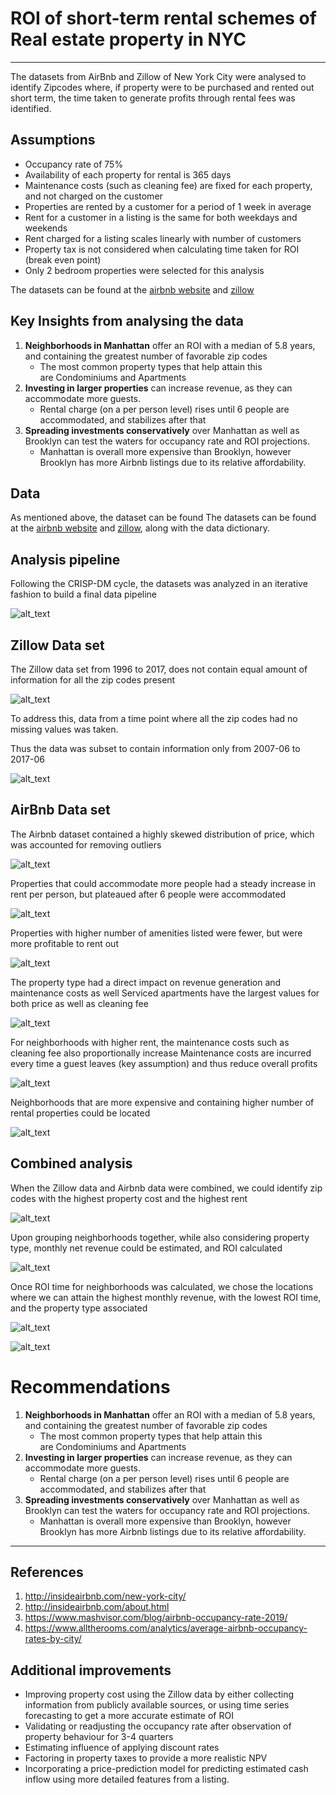 # ROI of short-term rental schemes of Real estate property in NYC
----------

The datasets from AirBnb and Zillow of New York City were analysed to identify Zipcodes where, if property were to be purchased and rented out short term, the time taken to generate profits through rental fees was identified.


## Assumptions

- Occupancy rate of 75%
- Availability of each property for rental is 365 days 
- Maintenance costs (such as cleaning fee) are fixed for each property, and not charged on the customer
- Properties are rented by a customer for a period of 1 week in average
- Rent for a customer in a listing is the same for both weekdays and weekends
- Rent charged for a listing scales linearly with number of customers
- Property tax is not considered when calculating time taken for ROI (break even point)
- Only 2 bedroom properties were selected for this analysis


The datasets can be found  at the [airbnb website](http://insideairbnb.com/get-the-data.html) and [zillow](https://www.zillow.com/research/data/)

## Key Insights from analysing the data
	
1. <b>Neighborhoods in Manhattan</b> offer an ROI with a median of 5.8 years, and containing the greatest number of favorable zip codes 
	- The most common property types that help attain this are Condominiums and Apartments
1. <b>Investing in larger properties</b> can increase revenue, as they can accommodate more guests. 
	- Rental charge (on a per person level) rises until 6 people are accommodated, and stabilizes after that
1. <b>Spreading investments conservatively</b> over Manhattan as well as Brooklyn can test the waters for occupancy rate and ROI projections. 
	- Manhattan is overall more expensive than Brooklyn, however Brooklyn has more Airbnb listings due to its relative affordability.


## Data

As mentioned above, the dataset can be found The datasets can be found  at the [airbnb website](http://insideairbnb.com/get-the-data.html) and [zillow](https://www.zillow.com/research/data/), along with the data dictionary.

## Analysis pipeline

Following the CRISP-DM cycle, the datasets was analyzed in an iterative fashion to build a final data pipeline

![alt_text](https://github.com/Srihari231092/airbnb_zillow_analytics/blob/master/res/img/pipeline.PNG)

## Zillow Data set

The Zillow data set from 1996 to 2017, does not contain equal amount of information for all the zip codes present 

![alt_text](https://github.com/Srihari231092/airbnb_zillow_analytics/blob/master/res/img/zillow_full.png)

To address this, data from a time point where all the zip codes had no missing values was taken.

Thus the data was subset to contain information only from 2007-06 to 2017-06

![alt_text](https://github.com/Srihari231092/airbnb_zillow_analytics/blob/master/res/img/zillow_nyc.png)


## AirBnb Data set

The Airbnb dataset contained a highly skewed distribution of price, which was accounted for removing outliers

![alt_text](https://github.com/Srihari231092/airbnb_zillow_analytics/blob/master/res/img/price.PNG)

Properties that could accommodate more people had a steady increase in rent per person, but plateaued after 6 people were accommodated

![alt_text](https://github.com/Srihari231092/airbnb_zillow_analytics/blob/master/res/img/num_people.PNG)

Properties with higher number of amenities listed were fewer, but were more profitable to rent out

![alt_text](https://github.com/Srihari231092/airbnb_zillow_analytics/blob/master/res/img/amenities.PNG)

The property type had a direct impact on revenue generation and maintenance costs as well
Serviced apartments have the largest values for both price as well as cleaning fee

![alt_text](https://github.com/Srihari231092/airbnb_zillow_analytics/blob/master/res/img/prop_type.PNG)

For neighborhoods with higher rent, the maintenance costs such as cleaning fee also proportionally increase
Maintenance costs are incurred every time a guest leaves (key assumption) and thus reduce overall profits

![alt_text](https://github.com/Srihari231092/airbnb_zillow_analytics/blob/master/res/img/neighbourhood_groups.PNG)

Neighborhoods that are more expensive  and containing higher number of rental properties could be located

![alt_text](https://github.com/Srihari231092/airbnb_zillow_analytics/blob/master/res/img/geo_maps.PNG)

## Combined analysis

When the Zillow data and Airbnb data were combined, we could identify zip codes with the highest property cost and the highest rent

![alt_text](https://github.com/Srihari231092/airbnb_zillow_analytics/blob/master/res/img/zipcodes_propcost.PNG)

Upon grouping neighborhoods together, while also considering property type, monthly net revenue could be estimated, and ROI calculated

![alt_text](https://github.com/Srihari231092/airbnb_zillow_analytics/blob/master/res/img/formula.PNG)

Once ROI time for neighborhoods was calculated, we chose the locations where we can attain the highest monthly revenue, with the lowest ROI time, and the property type associated

![alt_text](https://github.com/Srihari231092/airbnb_zillow_analytics/blob/master/res/img/final_prop.PNG)

![alt_text](https://github.com/Srihari231092/airbnb_zillow_analytics/blob/master/res/img/final_zipcodes.PNG)

# Recommendations

1. <b>Neighborhoods in Manhattan</b> offer an ROI with a median of 5.8 years, and containing the greatest number of favorable zip codes 
	- The most common property types that help attain this are Condominiums and Apartments
1. <b>Investing in larger properties</b> can increase revenue, as they can accommodate more guests. 
	- Rental charge (on a per person level) rises until 6 people are accommodated, and stabilizes after that
1. <b>Spreading investments conservatively</b> over Manhattan as well as Brooklyn can test the waters for occupancy rate and ROI projections. 
	- Manhattan is overall more expensive than Brooklyn, however Brooklyn has more Airbnb listings due to its relative affordability.
 
----------

## References

1. http://insideairbnb.com/new-york-city/
1. http://insideairbnb.com/about.html
1. https://www.mashvisor.com/blog/airbnb-occupancy-rate-2019/
1. https://www.alltherooms.com/analytics/average-airbnb-occupancy-rates-by-city/



## Additional improvements

 - Improving property cost using the Zillow data by either collecting information from publicly available sources, or using time series forecasting to get a more accurate estimate of ROI
 - Validating or readjusting the occupancy rate after observation of property behaviour for 3-4 quarters
 - Estimating influence of applying discount rates
 - Factoring in property taxes to provide a more realistic NPV
 - Incorporating a price-prediction model for predicting estimated cash inflow using more detailed features from a listing.







